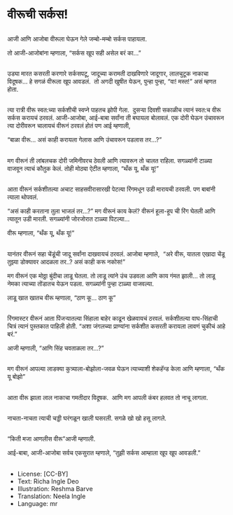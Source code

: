 # वीरूची सर्कस!

##
आजी आणि आजोबा वीरूला घेऊन गेले जम्बो-मम्बो सर्कस पाहायला. 

तो  आजी-आजोबांना म्हणाला, “सर्कस खूप सही असेल बरं का...” 

##
उड्या मारत कसरती करणारे सर्कसपटू, जादूच्या करामती दाखविणारे जादूगार, लालचुटूक नाकाचा विदूषक... हे सगळं वीरूला खूप आवडलं.  तो अगदी खुषीत येऊन, पुन्हा पुन्हा, “वा! मस्त!” असं म्हणत होता. 

##
त्या रात्री वीरू स्वत:च्या सर्कशीची स्वप्ने पाहतच झोपी गेला.  दुसर्‍या दिवशी सकाळीच त्यानं स्वत:च वीरू सर्कस करायचं ठरवलं. आजी-आजोबा, आई-बाबा सर्वांना ती बघायला बोलावलं. एक दोरी घेऊन उंचावरून त्या दोरीवरून चालायचं वीरूनं ठरवलं होतं पण आई म्हणाली, 

“बाळा वीरू... असं काही करायला गेलास आणि उंचावरून पडलास तर...?” 

##
मग वीरूनं ती लांबलचक दोरी जमिनीवरच ठेवली आणि त्यावरून तो चालत राहिला. सगळ्यांनी टाळ्या वाजवून त्याचं कौतुक केलं. तोही मोठ्या ऐटीत म्हणाला, “थँक यू, थँक यू!” 

##
आता वीरूनं सर्कशीतल्या अचाट साहसवीरासारखी पेटत्या रिंगमधून उडी मारायची ठरवली. पण बाबांनी त्याला थोपवलं. 

“असं काही करताना तुला भाजलं तर...?” मग वीरूनं काय केलं? वीरूनं हूला-हूप ची रिंग घेतली आणि त्यातून उडी मारली. सगळ्यांनी जोरजोरात टाळ्या पिटल्या... 

वीरू म्हणाला, “थँक यू, थँक यू!” 

##
यानंतर वीरूनं सहा चेंडूंची जादू सर्वांना दाखवायचं ठरवलं. आजोबा म्हणाले,  “अरे वीरू, यातला एखादा चेंडू तुझ्या डोक्यावर आदळला तर..? असं काही करू नकोस!” 

मग वीरूनं एक मोठ्ठा बुंदीचा लाडू घेतला. तो लाडू त्यांने उंच उडवला आणि काय गंमत झाली... तो लाडू नेमका त्याच्या तोंडातच येऊन पडला. सगळ्यांनी पुन्हा टाळ्या वाजवल्या. 

लाडू खात खातच वीरू म्हणाला, “ठाण कू... ठाण कू” 

##
रिंगमास्टर वीरूनं आता पिंजर्‍यातल्या सिंहाला बाहेर काढून खेळवायचं ठरवलं. सर्कशीतल्या वाघ-सिंहाची चित्रं त्यानं पुस्तकात पाहिली होती. “अशा जंगलच्या प्राण्यांना सर्कशीत कसरती करायला लावणं चुकीचं आहे बरं.” 

आजी म्हणाली, “आणि सिंह चवताळला तर...?” 

##
मग वीरूनं आपल्या लाडक्या कुत्र्याला-बोझोला-जवळ घेऊन त्याच्याशी शेकहॅन्ड केला आणि म्हणाला, “थँक यू बोझो” 

##
आता वीरू झाला लाल नाकाचा गमतीदार विदूषक.  आणि मग आपली कंबर हलवत तो नाचू लागला. 

##
नाचता-नाचता त्याची चड्डी घरंगळून खाली घसरली. सगळे खो खो हसू लागले. 

##
“किती मजा आणलीस वीरू”आजी म्हणाली. 

आई-बाबा, आजी-आजोबा सर्वच एकसुरात म्हणाले, “तुझी सर्कस आम्हाला खूप खूप आवडली.” 

##
* License: [CC-BY]
* Text: Richa Ingle Deo
* Illustration: Reshma Barve
* Translation: Neela Ingle
* Language: mr
